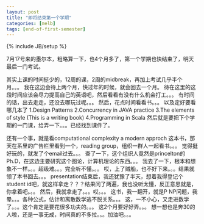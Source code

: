 ```yaml
---
layout: post
title: "即将结束第一个学期"
categories: [melb]
tags: [end-of-first-semester]
---
```

{% include JB/setup %}

7月17号来的墨尔本，粗略算一下，也4个月多了，第一个学期也快结束了，明天最后一门考试。

其实上课的时间挺少的，12周的课，2周的midbreak，再加上考试几乎半个月。。。
我在这边会待上两个月，快过年的时候，就会回去一个月。
待在这里的这段时间应该会尽力提高自己的英语吧，然后看看有没有什么机会打工。。。
有时间的话，出去走走，还没去哪玩过呢。。。
然后，花点时间看看书。。。
以及定好要看哪几本了
1.Design Patterns
2.Concurrency in JAVA practice
3.The elements of style (This is a writing book)
4.Programming in Scala
然后就是要把下个学期的一门课，给弄一下。。。已经找到课件了。

还有一个事，就是看computational complexity a modern approch
这本书，那天在系里的广告栏里看到一个，reading group，组织一群人一起看书。。。
觉得挺好玩的，就发了个email过去。。。
查了一下，这个组织人竟然是princelton的Ph.D，在这边主要研究这个图论，计算机理论的东西。。。
我去了一下，根本和想象不一样。。。超级难。。。完全听不懂。。。
哎，上了贼船，也不好下来。。。结果就领了本书回去。。。
presentation结束后，我还犹豫了半天，想着我得登记个student id吧，就这样拿走？？？结果问了两遍，我也没听太懂，反正意思就是，你拿着吧。。。
然后，我就拿走了。。。哎。。。
这书，我一翻开，就是P NP问题，我晕。。。各种公式，估计和离散数学逃不脱关系。。。
这，一不小心，又走进数学了。。。这个肯定是要花很多功夫的。。。
这2个月要好好弄。。。
想一想也是奔30的人啦，还是一事无成，时间真的不多拉。。。加油吧。。。